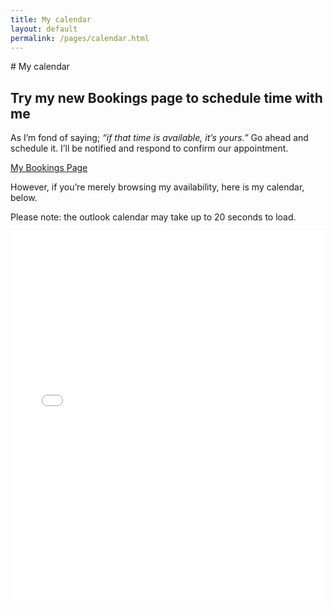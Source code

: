 ```yaml
---
title: My calendar
layout: default 
permalink: /pages/calendar.html
---
```

<div markdown="1" id="main" role="main">
# My calendar

## Try my new Bookings page to schedule time with me

As I’m fond of saying; <em>“if that time is available, it’s yours.”</em> Go ahead and schedule it. I’ll be notified and respond to confirm our appointment.

<a href="https://outlook.office365.com/owa/calendar/KyleSkrinaksProfessionalCalendar@ProdDuke.onmicrosoft.com/bookings/">My Bookings Page</a>

However, if you’re merely browsing my availability, here is my calendar, below.

Please note: the outlook calendar may take up to 20 seconds to load.

<div class="iframe-wrapper"><iframe frameborder="no" border="0" marginwidth="0" marginheight="0" width="100%" height="600" src="//outlook.office365.com/owa/calendar/kyle.skrinak@duke.edu/Calendar/calendar.html" onload="this.height=this.contentWindow.document.body.scrollHeight;"></iframe></div>
</div>
